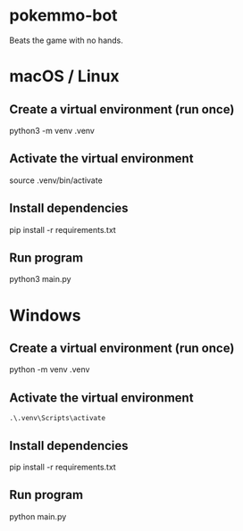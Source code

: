# pokemmo-bot
Beats the game with no hands.

# macOS / Linux
## Create a virtual environment (run once)
python3 -m venv .venv

## Activate the virtual environment
source .venv/bin/activate

## Install dependencies
pip install -r requirements.txt

## Run program
python3 main.py

# Windows
## Create a virtual environment (run once)
python -m venv .venv

## Activate the virtual environment
```.\.venv\Scripts\activate```

## Install dependencies
pip install -r requirements.txt

## Run program
python main.py